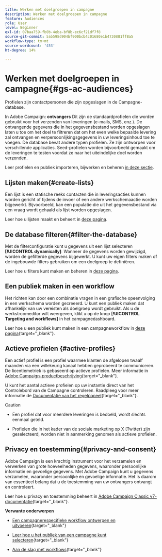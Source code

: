 ```yaml
---
title: Werken met doelgroepen in campagne
description: Werken met doelgroepen in campagne
feature: Audiences
role: User
level: Beginner
exl-id: 07baa759-fb0b-4eba-bf8b-ec6cf21df7f8
source-git-commit: 5ab598d904bf900bcb4c01680e1b4730881ff8a5
workflow-type: tm+mt
source-wordcount: '453'
ht-degree: 14%

---
```


# Werken met doelgroepen in campagne{#gs-ac-audiences}

Profielen zijn contactpersonen die zijn opgeslagen in de Campagne-database.

In Adobe Campaign: **ontvangers** Dit zijn de standaardprofielen die worden gebruikt voor het verzenden van leveringen (e-mails, SMS, enz.). De ontvangende gegevens die in het gegevensbestand worden opgeslagen laten u toe om het doel te filtreren dat om het even welke bepaalde levering zal ontvangen en verpersoonlijkingsgegevens in uw leveringsinhoud toe te voegen. De database bevat andere typen profielen. Ze zijn ontworpen voor verschillende applicaties. Seed-profielen worden bijvoorbeeld gemaakt om de leveringen te testen voordat ze naar het uiteindelijke doel worden verzonden.

Leer profielen en publiek importeren, bijwerken en beheren [in deze sectie](../audiences/gs-audiences.md).

## Lijsten maken{#create-lists}

Een lijst is een statische reeks contacten die in leveringsacties kunnen worden gericht of tijdens de invoer of een andere werkschemaactie worden bijgewerkt. Bijvoorbeeld, kan een populatie die uit het gegevensbestand via een vraag wordt gehaald als lijst worden opgeslagen.

Leer hoe u lijsten maakt en beheert in [deze pagina](../audiences/create-audiences.md).

## De database filteren{#filter-the-database}

Met de filterconfiguratie kunt u gegevens uit een lijst selecteren **[!UICONTROL dynamically]**: Wanneer de gegevens worden gewijzigd, worden de gefilterde gegevens bijgewerkt. U kunt uw eigen filters maken of de ingebouwde filters gebruiken om een doelgroep te definiëren.

Leer hoe u filters kunt maken en beheren in [deze pagina](../audiences/create-filters.md).

## Een publiek maken in een workflow

Het richten kan door een combinatie vragen in een grafische opeenvolging in een werkschema worden gecreeerd. U kunt een publiek maken dat afhankelijk van uw vereisten als doelgroep wordt gebruikt. Als u de werkstroomeditor wilt weergeven, klikt u op de knop **[!UICONTROL Targeting and workflows]** in het campagnedashboard.

Leer hoe u een publiek kunt maken in een campagneworkflow in [deze pagina](https://experienceleague.adobe.com/docs/campaign/automation/campaign-orchestration/marketing-campaign-target.html){target="_blank"}.


## Actieve profielen {#active-profiles}

Een actief profiel is een profiel waarmee klanten de afgelopen twaalf maanden via een willekeurig kanaal hebben geprobeerd te communiceren. De licentiemetriek is gebaseerd op actieve profielen. Meer informatie in [Adobe Campaign-productbeschrijving](https://helpx.adobe.com/nl/legal/product-descriptions/adobe-campaign-managed-cloud-services.html){target="_blank"}.

U kunt het aantal actieve profielen op uw instantie direct van het Controlebord van de Campagne controleren. Raadpleeg voor meer informatie de [Documentatie van het regelpaneel](https://experienceleague.adobe.com/docs/control-panel/using/performance-monitoring/active-profiles-monitoring.html){target="_blank"}.

>[!CAUTION]
>
>* Een profiel dat voor meerdere leveringen is bedoeld, wordt slechts eenmaal geteld.
>
>* Profielen die in het kader van de sociale marketing op X (Twitter) zijn geselecteerd, worden niet in aanmerking genomen als actieve profielen.

## Privacy en toestemming{#privacy-and-consent}

Adobe Campaign is een krachtig instrument voor het verzamelen en verwerken van grote hoeveelheden gegevens, waaronder persoonlijke informatie en gevoelige gegevens. Met Adobe Campaign kunt u gegevens verzamelen, waaronder persoonlijke en gevoelige informatie. Het is daarom van essentieel belang dat u de toestemming van uw ontvangers ontvangt en controleert.

Leer hoe u privacy en toestemming beheert in [Adobe Campaign Classic v7-documentatie](https://experienceleague.adobe.com/docs/campaign-classic/using/getting-started/privacy/privacy-and-recommendations.html){target="_blank"}.

**Verwante onderwerpen**

* [Een campagnerespecifieke workflow ontwerpen en uitvoeren](https://experienceleague.adobe.com/docs/campaign/automation/workflows/introduction/wf-type/campaign-workflows.html){target="_blank"}

* [Leer hoe u het publiek van een campagne kunt selecteren](https://experienceleague.adobe.com/docs/campaign/automation/campaign-orchestration/marketing-campaign-target.html){target="_blank"}

* [Aan de slag met workflows](https://experienceleague.adobe.com/docs/campaign/automation/workflows/introduction/about-workflows.html){target="_blank"}
